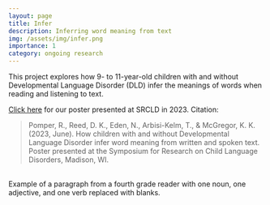 ```yaml
---
layout: page
title: Infer
description: Inferring word meaning from text
img: /assets/img/infer.png
importance: 1
category: ongoing research
---
```


This project explores how 9- to 11-year-old children with and without Developmental Language Disorder (DLD) infer the meanings of words when reading and listening to text.

<a href="https://rpomper.github.io/assets/pdf/Infer_SRCLD.pdf">Click here</a> for our poster presented at SRCLD in 2023. Citation:
> Pomper, R., Reed, D. K., Eden, N., Arbisi-Kelm, T., & McGregor, K. K. (2023, June).
How children with and without Developmental Language Disorder infer word meaning from written and spoken text.
Poster presented at the Symposium for Research on Child Language Disorders, Madison, WI.


<div class="projects">
  <div class="contact-icons">
    <!-- <a href="https://osf.io/pzew4" title="OSF"><i class="ai ai-osf"></i></a> -->
    <!-- <a href="https://github.com/rpomper/PreFam" title="GitHub"><i class="fab fa-github"></i></a> -->
    </div>
<br>

<div class="row">
    <div class="col-sm mt-3 mt-md-0">
        <img class="img-fluid rounded z-depth-1" src="{{ '/assets/img/infer.png' | relative_url }}" alt="" title="example paragraph"/>
    </div>
</div>
<div class="caption">
    Example of a paragraph from a fourth grade reader with one noun, one adjective, and one verb replaced with blanks.
</div>
